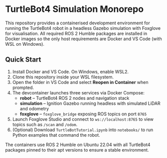 # TurtleBot4 Simulation Monorepo

This repository provides a containerised development environment for
running the TurtleBot4 robot in a headless Gazebo simulation with
Foxglove for visualisation.  All required ROS 2 Humble packages are
installed in Docker images so the only host requirements are Docker and
VS Code (with WSL on Windows).

## Quick Start

1. Install Docker and VS Code.  On Windows, enable WSL2.
2. Clone this repository inside your WSL filesystem.
3. Open the folder in VS Code and select **Reopen in Container** when
   prompted.
4. The devcontainer launches three services via Docker Compose:
   - **robot** – TurtleBot4 ROS 2 nodes and navigation stack
   - **simulation** – Ignition Gazebo running headless with simulated
     LiDAR and odometry
   - **foxglove** – `foxglove_bridge` exposing ROS topics on port `8765`
5. Launch Foxglove Studio and connect to `ws://localhost:8765` to view
   topics such as `/scan` and `/odom`.
6. (Optional) Download `TurtleBotTutorial.ipynb` into `notebooks/` to
   run Python examples that command the robot.

The containers use ROS 2 Humble on Ubuntu 22.04 with all TurtleBot4
packages pinned to their apt versions to ensure a stable environment.
